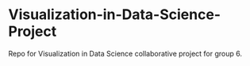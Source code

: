 # Visualization-in-Data-Science-Project

Repo for Visualization in Data Science collaborative project for group 6.
